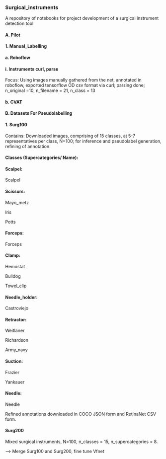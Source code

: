 ### Surgical_instruments

A repository of notebooks for project development of a surgical instrument detection tool

#### A. Pilot

#### 1. Manual_Labelling

#### a. Roboflow

####      i. Instruments curl, parse

Focus:  Using images manually gathered from the net, annotated in roboflow, exported tensorflow OD csv format via curl; parsing done; n_original =10, n_filename = 21, n_class = 13

#### b.  CVAT


#### B.  Datasets For Pseudolabelling

#### 1.  Surg100

Contains:  Downloaded images, comprising of 15 classes, at 5-7 representatives per class, N=100; for inference and pseudolabel generation, refining of annotation.

#### Classes (Supercategories/ Name):

#### Scalpel:   
Scalpel

#### Scissors:      
Mayo_metz

Iris

Potts

#### Forceps:
Forceps

#### Clamp:
Hemostat

Bulldog

Towel_clip

#### Needle_holder:
Castroviejo

#### Retractor:
Weitlaner

Richardson

Army_navy

#### Suction:
Frazier

Yankauer

#### Needle:
Needle

Refined annotations downloaded in COCO JSON form and RetinaNet CSV form.

#### Surg200

Mixed surgical instruments, N=100, n_classes = 15, n_supercategories = 8.

--> Merge Surg100 and Surg200, fine tune Vfnet

